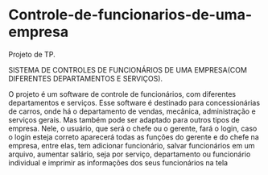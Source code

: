 # Controle-de-funcionarios-de-uma-empresa
Projeto de TP.

SISTEMA DE CONTROLES DE FUNCIONÁRIOS DE UMA EMPRESA(COM DIFERENTES DEPARTAMENTOS E SERVIÇOS).
  
  O projeto é um software de controle de funcionários, com diferentes departamentos e serviços. Esse software é destinado para concessionárias de carros, onde há o departamento de vendas, mecânica, administração e serviços gerais. Mas também pode ser adaptado para outros tipos de empresa. Nele, o usuário, que será o chefe ou o gerente, fará o login, caso o login esteja correto aparecerá todas as funções do gerente e do chefe na empresa, entre elas, tem adicionar funcionário, salvar funcionários em um arquivo, aumentar salário, seja por serviço, departamento ou funcionário individual e imprimir as informações dos seus funcionários na tela
